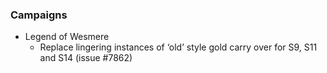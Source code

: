  ### Campaigns
   * Legend of Wesmere
     * Replace lingering instances of ‘old’ style gold carry over for S9, S11 and S14 (issue #7862)
